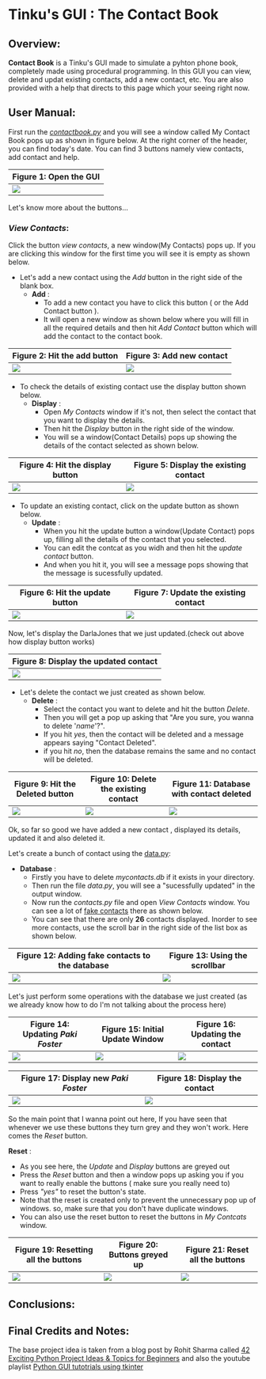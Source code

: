 # Tinku's GUI : The Contact Book

## Overview:
**Contact Book** is a Tinku's GUI made to simulate a pyhton phone book, completely made using procedural programming. In this GUI you can view, delete and updat existing contacts, add a new contact, etc. You are also provided with a help that directs to this page which your seeing right now.

## User Manual:
First run the [*contactbook.py*](https://github.com/3D-soul/FirstFifty/blob/master/Contactbook/contactbook.py) and you will see a window called My Contact Book pops up as shown in figure below. At the right corner of the header, you can find today's date. You can find 3 buttons namely view contacts, add contact and help.

| Figure 1: Open the GUI |
| --- |
|![](https://github.com/3D-soul/FirstFifty/blob/master/Contactbook/data/figures/date.png)|

Let's know more about the buttons...

### **_View Contacts_**:
Click the button *view contacts*, a new window(My Contacts) pops up. If you are clicking this window for the first time you will see it is empty as shown below.

- Let's add a new contact using the _Add_ button in the right side of the blank box. 
  - **Add** :  
    - To add a new contact you have to click this button ( or the Add Contact button ).
    - It will open a new window as shown below where you will fill in all the required details and then hit *Add Contact* button which will add the contact to the contact book.

| Figure 2: Hit the add button | Figure 3: Add new contact |
| --- | --- |
|![](https://github.com/3D-soul/FirstFifty/blob/master/Contactbook/data/figures/view.png) | ![](https://github.com/3D-soul/FirstFifty/blob/master/Contactbook/data/figures/add.png)|


- To check the details of existing contact use the display button shown below.
  - **Display** :
    - Open _My Contacts_ window if it's not, then select the contact that you want to display the details.
    - Then hit the _Display_ button in the right side of the window.
    - You will se a window(Contact Details) pops up showing the details of the contact selected as shown below.
 
| Figure 4: Hit the display button | Figure 5: Display the existing contact |
| --- | --- |
|![](https://github.com/3D-soul/FirstFifty/blob/master/Contactbook/data/figures/view_2.png) | ![](https://github.com/3D-soul/FirstFifty/blob/master/Contactbook/data/figures/disply.png)|


- To update an existing contact, click on the update button as shown below.
  - **Update** :
    - When you hit the update button a window(Update Contact) pops up, filling all the details of the contact that you selected.
    - You can edit the contcat as you widh and then hit the _update contact_ button. 
    - And when you hit it, you will see a message pops showing that the message is sucessfully updated.

| Figure 6: Hit the update button | Figure 7: Update the existing contact |
| --- | --- |
|![](https://github.com/3D-soul/FirstFifty/blob/master/Contactbook/data/figures/view_3.png) | ![](https://github.com/3D-soul/FirstFifty/blob/master/Contactbook/data/figures/updt.png)|

Now, let's display the DarlaJones that we just updated.(check out above how display button works)

| Figure 8: Display the updated contact |
| --- |
|![](https://github.com/3D-soul/FirstFifty/blob/master/Contactbook/data/figures/disply_2.png)|

- Let's delete the contact we just created as shown below.
  - **Delete** :
    - Select the contact you want to delete and hit the button _Delete_.
    - Then you will get a pop up asking that "Are you sure, you wanna to delete '_name_'?".
    - If you hit _yes_, then the contact will be deleted and a message appears saying "Contact Deleted".
    - if you hit _no_, then the database remains the same and no  contact will be deleted.
    
| Figure 9: Hit the Deleted button | Figure 10: Delete the existing contact | Figure 11: Database with contact deleted |
| --- | --- | --- | 
|![](https://github.com/3D-soul/FirstFifty/blob/master/Contactbook/data/figures/del.png)|![](https://github.com/3D-soul/FirstFifty/blob/master/Contactbook/data/figures/del_2.png)|![](https://github.com/3D-soul/FirstFifty/blob/master/Contactbook/data/figures/del_3.png)


Ok, so far so good we have added a new contact , displayed its details, updated it and also deleted it.

Let's create a bunch of contact using the [data.py](https://github.com/3D-soul/FirstFifty/blob/master/Contactbook/data.py):

- **Database** :
  - Firstly you have to delete _mycontacts.db_ if it exists in your directory.
  - Then run the file _data.py_, you will see a "sucessfully updated" in the output window.
  - Now run the _contacts.py_ file and open *_View Contacts_* window. You can see a lot of [fake contacts](https://github.com/3D-soul/FirstFifty/blob/master/Contactbook/data/fake_data/dataNov-7-2020.json) there as shown below.
  - You can see that there are only **26** contacts displayed. Inorder to see more contacts, use the scroll bar in the right side of the list box as shown below.
   
| Figure 12: Adding fake contacts to the database | Figure 13: Using the scrollbar | 
| --- | --- |
|![](https://github.com/3D-soul/FirstFifty/blob/master/Contactbook/data/figures/set.png)| ![](https://github.com/3D-soul/FirstFifty/blob/master/Contactbook/data/figures/set_2.png)| 


Let's just perform some operations with the database we just created (as we already know how to do I'm not talking about the process here)

| Figure 14: Updating *_Paki Foster_* | Figure 15: Initial Update Window | Figure 16: Updating the contact| 
| --- | --- | --- |
|![](https://github.com/3D-soul/FirstFifty/blob/master/Contactbook/data/figures/set_3.png)| ![](https://github.com/3D-soul/FirstFifty/blob/master/Contactbook/data/figures/set_4.png)| ![](https://github.com/3D-soul/FirstFifty/blob/master/Contactbook/data/figures/set_5.png)|

| Figure 17: Display new *_Paki Foster_* | Figure 18: Display the contact| 
| --- | --- |
|![](https://github.com/3D-soul/FirstFifty/blob/master/Contactbook/data/figures/set_6.png)| ![](https://github.com/3D-soul/FirstFifty/blob/master/Contactbook/data/figures/set_7.png)|


So the main point that I wanna point out here, If you have seen that whenever we use these buttons they turn grey and they won't work. Here comes the _Reset_ button.

**Reset** :
  - As you see here, the _Update_ and _Display_ buttons are greyed out 
  - Press the *_Reset_* button and then a window pops up asking you if you want to really enable the buttons ( make sure you really need to)
  - Press _"yes"_ to reset the button's state.
  - Note that the reset is created only to prevent the unnecessary pop up of windows. so, make sure that you don't have duplicate windows.
  - You can also use the reset button to reset the buttons in _My Contcats_ window.
  
| Figure 19: Resetting all the buttons | Figure 20: Buttons greyed up | Figure 21: Reset all the buttons |
| --- | --- | --- | 
|![](https://github.com/3D-soul/FirstFifty/blob/master/Contactbook/data/figures/set_8.png)|![](https://github.com/3D-soul/FirstFifty/blob/master/Contactbook/data/figures/set_9.png)|![](https://github.com/3D-soul/FirstFifty/blob/master/Contactbook/data/figures/set_10.png)|



## Conclusions:

## Final Credits and Notes:
The base project idea is taken from a blog post by Rohit Sharma called [42 Exciting Python Project Ideas & Topics for Beginners]( https://www.upgrad.com/blog/python-projects-ideas-topics-beginners/) and also the youtube playlist [Python GUI tutotrials using tkinter]( https://www.youtube.com/playlist?list=PLjC8JXsSUrri0XWbCGffJ5to1P40hebu2)

